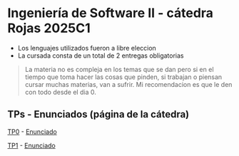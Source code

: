 # Ingeniería de Software II - cátedra Rojas 2025C1

- Los lenguajes utilizados fueron a libre eleccion
- La cursada consta de un total de 2 entregas obligatorias
> La materia no es compleja en los temas que se dan pero si en el tiempo que toma hacer las cosas que pinden, si trabajan o piensan cursar muchas materias, van a sufrir.
> Mi recomendacion es que le den con todo desde el dia 0.

## TPs - Enunciados (página de la cátedra)
[TP0](https://github.com/Igris-1/is2_tp1) - [Enunciado](https://ingenieria-del-software-2.github.io/tps/2025/1/individual/)

[TP1](https://github.com/ClassConnect-2025C1) - [Enunciado](https://ingenieria-del-software-2.github.io/tps/2025/1/trabajo-practico/)
